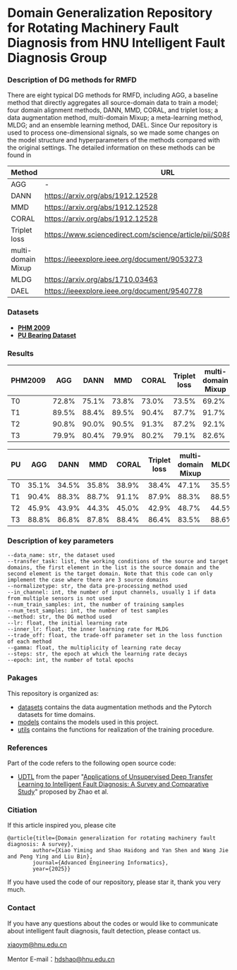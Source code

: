 # Domain Generalization Repository for Rotating Machinery Fault Diagnosis from HNU Intelligent Fault Diagnosis Group
### Description of DG methods for RMFD
There are eight typical DG methods for RMFD, including AGG, a baseline method that directly aggregates all source-domain data to train a model; four domain alignment methods, DANN, MMD, CORAL, and triplet loss; a data augmentation method, multi-domain Mixup; a meta-learning method, MLDG; and an ensemble learning method, DAEL. Since Our repository is used to process one-dimensional signals, so we made some changes on the model structure and hyperparameters of the methods compared with the original settings. The detailed information on these methods can be found in

|Method              |URL
|------------------- |-------------------------------------------------------------------|
|AGG                 |-
|DANN                |https://arxiv.org/abs/1912.12528                                   |
|MMD                 |https://arxiv.org/abs/1912.12528                                   |
|CORAL               |https://arxiv.org/abs/1912.12528                                   |
|Triplet loss        |https://www.sciencedirect.com/science/article/pii/S0888327022001686|
|multi-domain Mixup  |https://ieeexplore.ieee.org/document/9053273                       |
|MLDG                |https://arxiv.org/abs/1710.03463                                   |
|DAEL                |https://ieeexplore.ieee.org/document/9540778                       |

### Datasets

- **[PHM 2009](https://www.phmsociety.org/competition/PHM/09/apparatus)**
- **[PU Bearing Dataset](https://mb.uni-paderborn.de/kat/forschung/datacenter/bearing-datacenter/)**

### Results

|PHM2009|AGG  |DANN |MMD  |CORAL|Triplet loss|multi-domain Mixup|MLDG |DAEL |
|-------|-----|-----|-----|-----|------------|------------------|-----|-----|
|T0     |72.8%|75.1%|73.8%|73.0%|73.5%       |69.2%             |73.4%|59.9%|
|T1     |89.5%|88.4%|89.5%|90.4%|87.7%       |91.7%             |90.0%|92.2%|
|T2     |90.8%|90.0%|90.5%|91.3%|87.2%       |92.1%             |91.1%|92.3%|
|T3     |79.9%|80.4%|79.9%|80.2%|79.1%       |82.6%             |79.3%|68.1%|

|PU     |AGG  |DANN |MMD  |CORAL|Triplet loss|multi-domain Mixup|MLDG |DAEL |
|-------|-----|-----|-----|-----|------------|------------------|-----|-----|
|T0     |35.1%|34.5%|35.8%|38.9%|38.4%       |47.1%             |35.5%|36.2%|
|T1     |90.4%|88.3%|88.7%|91.1%|87.9%       |88.3%             |88.5%|80.0%|
|T2     |45.9%|43.9%|44.3%|45.0%|42.9%       |48.7%             |44.5%|35.3%|
|T3     |88.8%|86.8%|87.8%|88.4%|86.4%       |83.5%             |88.6%|73.5%|

### Description of key parameters

```
--data_name: str, the dataset used
--transfer_task: list, the working conditions of the source and target domains, the first element in the list is the source domain and the second element is the target domain. Note that this code can only implement the case where there are 3 source domains
--normalizetype: str, the data pre-processing method used
--in_channel: int, the number of input channels, usually 1 if data from multiple sensors is not used
--num_train_samples: int, the number of training samples
--num_test_samples: int, the number of test samples
--method: str, the DG method used
--lr: float, the initial learning rate
--inner_lr: float, the inner learning rate for MLDG
--trade_off: float, the trade-off parameter set in the loss function of each method
--gamma: float, the multiplicity of learning rate decay
--steps: str, the epoch at which the learning rate decays
--epoch: int, the number of total epochs
```

### Pakages

This repository is organized as:
- [datasets](https://github.com/xiaoyiming1999/DG-for-RMFD/tree/main/datasets) contains the data augmentation methods and the Pytorch datasets for time domains.
- [models](https://github.com/xiaoyiming1999/DG-for-RMFD/tree/main/models) contains the models used in this project.
- [utils](https://github.com/xiaoyiming1999/DG-for-RMFD/tree/main/utils) contains the functions for realization of the training procedure.

### References

Part of the code refers to the following open source code:
- [UDTL](https://github.com/ZhaoZhibin/UDTL) from the paper "[Applications of Unsupervised Deep Transfer Learning to Intelligent Fault Diagnosis: A Survey and Comparative Study](https://ieeexplore.ieee.org/document/9552620)" proposed by Zhao et al.

### Citiation

If this article inspired you, please cite

```
@article{title={Domain generalization for rotating machinery fault diagnosis: A survey},
        author={Xiao Yiming and Shao Haidong and Yan Shen and Wang Jie and Peng Ying and Liu Bin},
        journal={Advanced Engineering Informatics},
        year={2025}}
```

If you have used the code of our repository, please star it, thank you very much.

### Contact

If you have any questions about the codes or would like to communicate about intelligent fault diagnosis, fault detection, please contact us.

xiaoym@hnu.edu.cn

Mentor E-mail：hdshao@hnu.edu.cn
